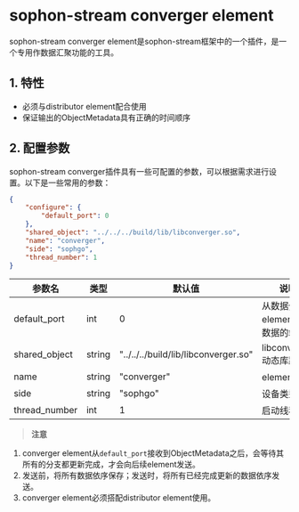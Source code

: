 # sophon-stream converger element

sophon-stream converger element是sophon-stream框架中的一个插件，是一个专用作数据汇聚功能的工具。

## 1. 特性
* 必须与distributor element配合使用
* 保证输出的ObjectMetadata具有正确的时间顺序

## 2. 配置参数
sophon-stream converger插件具有一些可配置的参数，可以根据需求进行设置。以下是一些常用的参数：

```json
{
    "configure": {
        "default_port": 0
    },
    "shared_object": "../../../build/lib/libconverger.so",
    "name": "converger",
    "side": "sophgo",
    "thread_number": 1
}
```

| 参数名 | 类型 | 默认值 | 说明 |
| ------ | ---- | ---- | -----|
| default_port| int | 0 | 从数据分发element接收数据的端口 |
| shared_object | string | "../../../build/lib/libconverger.so" | libconverger动态库路径 |
| name | string | "converger" | element名称 |
| side | string | "sophgo" | 设备类型 |
| thread_number | int | 1 | 启动线程数 |

> **注意**
1. converger element从`default_port`接收到ObjectMetadata之后，会等待其所有的分支都更新完成，才会向后续element发送。
2. 发送前，将所有数据依序保存；发送时，将所有已经完成更新的数据依序发送。
3. converger element必须搭配distributor element使用。